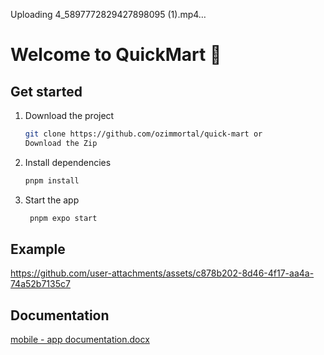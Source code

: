 

Uploading 4_5897772829427898095 (1).mp4…

# Welcome to QuickMart 🛒


## Get started
1. Download the project
   ```bash
   git clone https://github.com/ozimmortal/quick-mart or
   Download the Zip
   ```
2. Install dependencies

   ```bash
   pnpm install
   ```

3. Start the app

   ```bash
    pnpm expo start
   ```
## Example

https://github.com/user-attachments/assets/c878b202-8d46-4f17-aa4a-74a52b7135c7


## Documentation 

   [mobile - app documentation.docx](https://github.com/user-attachments/files/20037670/mobile.-.app.documentation.docx)
